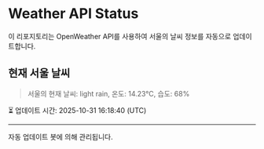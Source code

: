 
# Weather API Status

이 리포지토리는 OpenWeather API를 사용하여 서울의 날씨 정보를 자동으로 업데이트합니다.

## 현재 서울 날씨
> 서울의 현재 날씨: light rain, 온도: 14.23°C, 습도: 68%

⏳ 업데이트 시간: 2025-10-31 16:18:40 (UTC)

---
자동 업데이트 봇에 의해 관리됩니다.
